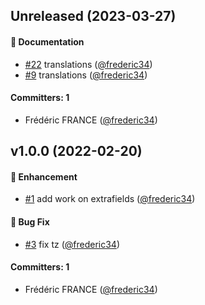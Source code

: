 
## Unreleased (2023-03-27)

#### :memo: Documentation
* [#22](https://github.com/Net-Logic/dolibarr_module_googleapi/pull/22) translations ([@frederic34](https://github.com/frederic34))
* [#9](https://github.com/Net-Logic/dolibarr_module_googleapi/pull/9) translations ([@frederic34](https://github.com/frederic34))

#### Committers: 1
- Frédéric FRANCE ([@frederic34](https://github.com/frederic34))


## v1.0.0 (2022-02-20)

#### :rocket: Enhancement
* [#1](https://github.com/Net-Logic/dolibarr_module_googleapi/pull/1) add work on extrafields ([@frederic34](https://github.com/frederic34))

#### :bug: Bug Fix
* [#3](https://github.com/Net-Logic/dolibarr_module_googleapi/pull/3) fix tz ([@frederic34](https://github.com/frederic34))

#### Committers: 1
- Frédéric FRANCE ([@frederic34](https://github.com/frederic34))
